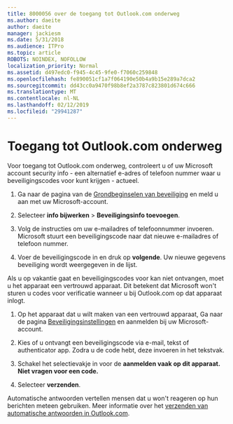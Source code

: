 ```yaml
---
title: 8000056 over de toegang tot Outlook.com onderweg
ms.author: daeite
author: daeite
manager: jackiesm
ms.date: 5/31/2018
ms.audience: ITPro
ms.topic: article
ROBOTS: NOINDEX, NOFOLLOW
localization_priority: Normal
ms.assetid: d497edc0-f945-4c45-9fe0-f7060c259848
ms.openlocfilehash: fe890051cf1a7f064190e50b4a9b15e289a7dca2
ms.sourcegitcommit: dd43cc0a9470f98b8ef2a3787c823801d674c666
ms.translationtype: MT
ms.contentlocale: nl-NL
ms.lasthandoff: 02/12/2019
ms.locfileid: "29941287"
---
```

# <a name="how-to-access-outlookcom-while-traveling"></a>Toegang tot Outlook.com onderweg

Voor toegang tot Outlook.com onderweg, controleert u of uw Microsoft account security info - een alternatief e-adres of telefoon nummer waar u beveiligingscodes voor kunt krijgen - actueel.
  
1. Ga naar de pagina van de [Grondbeginselen van beveiliging](https://go.microsoft.com/fwlink/p/?linkid=842325) en meld u aan met uw Microsoft-account. 
    
2. Selecteer **info bijwerken** \> **Beveiligingsinfo toevoegen**. 
    
3. Volg de instructies om uw e-mailadres of telefoonnummer invoeren. Microsoft stuurt een beveiligingscode naar dat nieuwe e-mailadres of telefoon nummer.
    
4. Voer de beveiligingscode in en druk op **volgende**. Uw nieuwe gegevens beveiliging wordt weergegeven in de lijst. 
    
Als u op vakantie gaat en beveiligingscodes voor kan niet ontvangen, moet u het apparaat een vertrouwd apparaat. Dit betekent dat Microsoft won't sturen u codes voor verificatie wanneer u bij Outlook.com op dat apparaat inlogt.
  
1. Op het apparaat dat u wilt maken van een vertrouwd apparaat, Ga naar de pagina [Beveiligingsinstellingen](https://go.microsoft.com/fwlink/p/?linkid=2002000&amp;clcid=0x409) en aanmelden bij uw Microsoft-account. 
    
2. Kies of u ontvangt een beveiligingscode via e-mail, tekst of authenticator app. Zodra u de code hebt, deze invoeren in het tekstvak.
    
3. Schakel het selectievakje in voor de **aanmelden vaak op dit apparaat. Niet vragen voor een code.**
    
4. Selecteer **verzenden**. 
    
Automatische antwoorden vertellen mensen dat u won't reageren op hun berichten meteen gebruiken. Meer informatie over het [verzenden van automatische antwoorden in Outlook.com](https://go.microsoft.com/fwlink/p/?linkid=2002100&amp;clcid=0x409).
  

